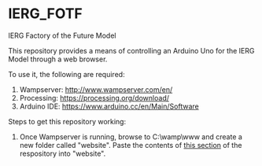 # IERG_FOTF
IERG Factory of the Future Model

This repository provides a means of controlling an Arduino Uno for the IERG Model through a web browser.

To use it, the following are required:

1. Wampserver: http://www.wampserver.com/en/
2. Processing: https://processing.org/download/
3. Arduino IDE: https://www.arduino.cc/en/Main/Software

Steps to get this repository working:

1. Once Wampserver is running, browse to C:\wamp\www and create a new folder called "website". Paste the contents of [this section](../IERG_FOTF/Website_Files) of the respository into "website".


